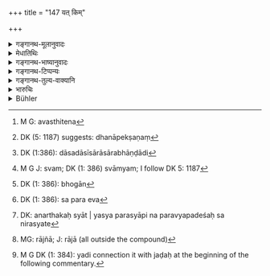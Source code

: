 +++
title = "147 यत् किम्"

+++

<details><summary>गङ्गानथ-मूलानुवादः</summary>

Whatever thing the owner meekly sees being used by others in his presence, for ten years,—that thing he does not deserve to recover.—(147)
</details>

<details><summary>मेधातिथिः</summary>

**यत् किंचिद् भुज्यमानम्** इत्य् व्यवस्थितेन[^२२६] संबन्धः । **धनीति** संनिधानात् सामान्यनिर्देशे ऽपि भुज्यमानधनोपेक्षणं[^२२७] प्रतीयते । **यत् किंचिद्** इति दासीदासासारभाण्डादि[^२२८] सर्वं ग्राहयति । न हि तल् लोके ऽत्यन्तं धनम् इति प्रसिद्धम्, गोभूहिरण्याद्य् एव महार्घं धनम् इति प्रसिद्धतरम् । तेनायम् अत्र वाक्यार्थः । **यत् किंचिद्** द्रव्यं परेण **भुज्यमानं** **धनी** धनस्वामी **दशवर्षाणि** यावत् **प्रेक्षते,** न किंचिद् वक्ति, न राजनि व्यवहरति, न कुलसमक्षं भोक्तारं वदति "मदीयम् एतत् किम् इति त्वया स्वयं भुज्यते" इति, **स** दशभ्यो वर्षेभ्य उत्तरकालं **न** **तल् लब्धुं** स्वीकर्तुम् **अर्हति** । निवर्तते ऽस्य स्वत्वम्[^२२९] इति यावत् । प्रेक्षणेन ज्ञेयतामात्रम् उच्यते, न प्रत्यक्षतैव । **संनिधाव्** इति वक्ष्यामः । 


[^२२९]:
     M G J: svam; DK (1: 386) svāmyam; I follow DK 5: 1187


[^२२८]:
     DK (1:386): dāsadāsīsārāsārabhāṇḍādi


[^२२७]:
     DK (5: 1187) suggests: dhanāpekṣaṇaṃ


[^२२६]:
     M G: avasthitena

**परैः,** न ज्ञातिसंबन्धिभिः । तथा च स्मृत्यन्तरम् "ज्ञातिसंबन्धिभिर् विना" इति ।


- संबन्धिबान्धवैश् चैव भुक्तं यज् जातिभिस् तथा ।

- न तद् भोगो[^२३०] निवर्तेत भोगम् अन्यत्र कल्पयेत् ॥


[^२३०]:
     DK (1: 386): bhogān

- <u>तद् अयुक्तम्</u> । अव्यवस्थैवं सति स्यात् । "के ज्ञातयः के वा संबन्धिनः" इति । संबन्धमात्रग्रहणे न किंचिद् व्यावर्त्यम् । तस्माद् येनान्यदीयं भुज्यते स एवं[^२३१] भवति । किं तु तथा सति परशब्दो ऽनुवादमात्रम् अनर्थः, कस्यापि न परव्यपदेशः । स निरस्यते,[^२३२] यथा भार्यापती पितापुत्राव् इति । तत्र ह्य् आत्मन्य् अपि व्यपदेशो ऽस्ति "अर्धो ह वा एष आत्मनो यज् जाया" (श्ब् ५.२.१.१०), "आत्मा वै पुत्र नामासि" (श्ब् १४.९.४.२६) इति । तेन दम्पत्योः पितृपुत्रयोर् न भोगाभोगौ कारणम् । तेषाम् अपि विभक्तधनानां भोगकाले प्राप्ते ऽभोगो बाधक एव । भार्याया अपि स्त्रीधने भर्तृसकाशाद् गृहीते बन्धेन पत्युर् भोगे नासिद्धिः । सा ह्य् आत्यन्तपरवती । नोभयोर् विभागो ऽस्ति । स्त्रीधनम् अपि तेनैव तस्याः परिपालनीयम् । "राजस्त्रीश्रोत्रियद्रव्याद्[^२३३] अन्यत्र" इति च पट्ःयते । 


[^२३३]:
     MG: rājñā; J: rājā (all outside the compound)


[^२३२]:
     DK: anarthakaḥ syāt | yasya parasyāpi na paravyapadeśaḥ sa nirasyate


[^२३१]:
     DK (1: 386): sa para eva

- एवम् अनेन स्वामिन उपेक्षमाणस्य स्वाम्यहानिर् उक्ता ॥ ८.१४७ ॥

_कस्य तर्हि तत् संभवतीत्य् एवम् अर्थम् उत्तरश्लोकः ।_ "न स तल् लब्धुम् अर्हति" इत्य् अस्य शेषः- "अजडश् चेद् अपोगण्डः**"** इति[^२३४] ।


[^२३४]:
     M G DK (1: 384): yadi connection it with jaḍaḥ at the beginning of the following commentary.
</details>

<details><summary>गङ्गानथ-भाष्यानुवादः</summary>

‘*Whatever thing being used*,’ etc.—such is the construction, ‘*being used*’ being brought back to the beginning.

‘*Owner*;’—though this general term has been used, yet the person meant is the owner of the thing whose use is being ignored.

‘*Whatever thing*’—includes all kinds of property, slaves, slave-girls, utensils large and small, and so forth; though all this is not usually spoken of as ‘*dhana*,’ ‘property,’ ‘wealth,’—which name is applied to gold, silver and other valuable articles.

The moaning of the sentence thus is this:—“When the owner of a property sees, for ten years, a certain property of his being used by another person,—and says nothing,—*i.e*., does not file a suit before the king, nor says to the user before his family ‘how is it that you are using this thing which belongs to me?’—such a man, after the lapse of ten years, does not deserve to ‘*recover*’—obtain possession of—that thing;—*i.e*., his ownership entirely ceases.”

What is meant by ‘*seeing*’ is *knowledge*, and not actual *seeing with the eyes*; which latter is expressed by the term ‘*in his presence*.’

‘*By others*’—is explained by some to mean *not by collaterals or relatives*; another *Smṛti* text adding these ‘collaterals and relatives’ as exceptions to the present rule:—‘when a thing is used by relatives and collaterals, the ownership does not cease.’

This however is not right; as this explanation would make the rule indefinite; it being uncertain who are to be regarded as ‘collaterals’ and ‘relatives.’ If ‘relationship’ in general were meant, then there would be no one left (who would not hear some sort of relationship to the man). Consequently the text must be taken to mean that the rule hero laid down applies to all cases where some one else uses a thing belonging ṭo another person.

In this case however the term ‘others’ would be merely re-iterative, and as such superfluous. For there is no person to whom the term ‘other’ could be applicable. The wife, the father and the son are all spoken of as ‘one’s own self;’ specially in such texts as—‘the wife is the half of one’s self,’ ‘it is one’s own self that is called the *son*.’ Hence between husband and wife, or between father and son, mere *using* cannot he regarded as a ground of ownership. In fact in their case also, if they are separated, when the time of using has arrived, if one does not use it, this fact becomes a precluder of his ownership. In the case of the wife’s dowry, if it has been pledged by the husband, her ownership does not cease by *using*, so long as the husband is alive, and the reason for this is that she is entirely dependent upon him, and there is no absolute separation between them; her dowry also has to be looked after by the husband; and the law also (verse 149) is found to make an exception in favour of the property of the king, the Vedic scholar, and women.

The present verse having described the loss of ownership of the owner who ignores adverse possession, the next verse proceeds to show to whom the said property passes over.—(147)
</details>

<details><summary>गङ्गानथ-टिप्पन्यः</summary>

This verse is quoted in *Smṛtitattva* (II, p. 222), which adds the
following explanation:—‘If the rightful owner of a property looks upon
his property being used by another, without his presenting it to him as
a friendly gift, or some such thing,—and does not speak out,
complain,—for ten years, then he is no longer entitled to receive it;
*i.e*., his ownership over it ceases’;—in *Vyavahāra-Bālambhaṭṭī* (p.
101),—and in *Vīramitrodaya* (Vyavahāra, 65b).
</details>

<details><summary>गङ्गानथ-तुल्य-वाक्यानि</summary>

**(verses 8.147-148)  
**

*Gautama* (12.37-38).—‘The property of a person who is neither an idiot
nor a minor, having been used by strangers before his eyes for ten
years, comes to belong to him who uses it; but not if it is used by
Vedic Scholars, ascetics or royal officials.’

*Vaśiṣṭha* (16.17)—‘Whatever property belonging to one has been enjoyed
by another person for ten years continuously is lost to the owner.’

*Yājñavalkya* (2.24).—‘If a man sees his landed property being enjoyed
by others, and does not complain about it, he loses it after twenty
years of such possession: in the case of other properties, ownership
lapses after only ten years’ adverse possession.’

*Śukranīti* (1.5.443-46).—‘The property which is ceaselessly enjoyed for
sixty years, even without title, cannot be claimed hack by anybody. The
following cannot he destroyed by length of adverse possession: pledge,
boundary-land, minor’s property, trust property, sealed deposit, female
slaves, government property and property of the Vedic Scholar. The owner
who is indifferent to his property and does not complain about
trespasses on his property, cannot, get hack by law-suit that property,
on the expiry of the above period.’

*Nārada* (1.78-80).—‘If a man is foolish enough to allow his goods to he
enjoyed by strangers in his own eyesight, they shall belong to the
possessor, even in the presence, and during the life-time, of the
rightful owner. Whatever the owner looking on quietly suffers to be
enjoyed by strangers for ten years, though he is present, that cannot be
recovered by him. If he is neither an idiot nor a minor, and the
enjoyment takes place before his eyes, his right to it is extinct by
law, and the possessor is allowed to keep it.’

*Bṛhaspati* (9.7, 9, 10).—‘He, whose possession has been continuous from
the time of occupation, and has never been interrupted for a period of
thirty years, cannot he deprived of such property. He who does not raise
a protest when a stranger is giving away his landed property in his
sight, cannot again recover that estate, even though he he possessed of
a written title to it. Possession held by three generations produces
ownership for strangers, no doubt, when they are related to one another
in the degree of a *Sapiṇḍa*: it does not stand good in the case of
*Sakulyas*.’

*Vyāsa* (Aparārka, p. 632).—‘If the landed property of a man has been
enjoyed by others for twenty years, his ownership to it is not
restored.’
</details>

<details><summary>भारुचिः</summary>

प्रीतिरहितं यति किंचिद् ॥ ८.१४६ ॥
</details>

<details><summary>Bühler</summary>

147	(But in general) whatever (chattel) an owner sees enjoyed by others during ten years, while, though present, he says nothing, that (chattel) he shall not recover.
</details>
